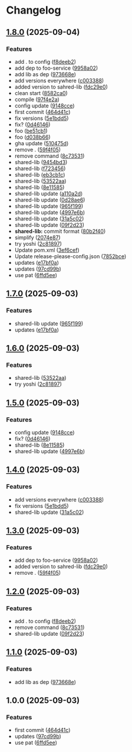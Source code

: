 # Changelog

## [1.8.0](https://github.com/ardetrick/release-please-playground/compare/v1.7.0...v1.8.0) (2025-09-04)


### Features

* add . to config ([f8deeb2](https://github.com/ardetrick/release-please-playground/commit/f8deeb2abf391fbf2aef5e200ef762c5150a8d8a))
* add dep to foo-service ([9958a02](https://github.com/ardetrick/release-please-playground/commit/9958a02edcc30348f808c9f997039056e085f13b))
* add lib as dep ([973668e](https://github.com/ardetrick/release-please-playground/commit/973668ea9a92c6b69e0015446eaa6c41d3442e18))
* add versions everywhere ([c003388](https://github.com/ardetrick/release-please-playground/commit/c0033883a8cd8b8eea78cf219ee66acb86d13c22))
* added version to sahred-lib ([fdc29e0](https://github.com/ardetrick/release-please-playground/commit/fdc29e0ad463418d8af7d7e2b584233f7f99aedf))
* clean start ([8582ca0](https://github.com/ardetrick/release-please-playground/commit/8582ca0e5d90c334cd3cd7d9e8bac3d08a5b6ff3))
* compile ([97f4e2a](https://github.com/ardetrick/release-please-playground/commit/97f4e2a94128da641653a3585cc3bd2d70372669))
* config update ([9148cce](https://github.com/ardetrick/release-please-playground/commit/9148cce84f52f8ec848cdd8b583ca99ad569eb73))
* first commit ([464d41c](https://github.com/ardetrick/release-please-playground/commit/464d41c9ed374a96a90cd8e1f9ccc555db4cfbd7))
* fix versions ([5e1bdd5](https://github.com/ardetrick/release-please-playground/commit/5e1bdd5ed3026553046fb7eb2495da706e77b550))
* fix? ([0d46146](https://github.com/ardetrick/release-please-playground/commit/0d4614650ab58bfe959f99eb6b58288b3abd36a0))
* foo ([be51cb1](https://github.com/ardetrick/release-please-playground/commit/be51cb1722fa2c448f7589d32864df909bbeeed4))
* foo ([d038b66](https://github.com/ardetrick/release-please-playground/commit/d038b66e8de25076dbd56ed66497546634ebef96))
* gha update ([510475d](https://github.com/ardetrick/release-please-playground/commit/510475d74f6b5655bd11c0a4a8fba2402e21167f))
* remove . ([59f4f05](https://github.com/ardetrick/release-please-playground/commit/59f4f05d0ec75069e17c380c63c04897128ca0e2))
* remove command ([8c73531](https://github.com/ardetrick/release-please-playground/commit/8c73531971071f00b974aa0870f60e3c53154575))
* shared-lib ([9454bd3](https://github.com/ardetrick/release-please-playground/commit/9454bd3458edd7acc7b5cd0321c445dbe457fd79))
* shared-lib ([f723456](https://github.com/ardetrick/release-please-playground/commit/f7234564966e255c982a2118c56aa24777163675))
* shared-lib ([eb3cb1c](https://github.com/ardetrick/release-please-playground/commit/eb3cb1caa100c4eecaf8c715009c443cef8c0280))
* shared-lib ([53522aa](https://github.com/ardetrick/release-please-playground/commit/53522aadebacda368bdb51ea68bc53890224b9b5))
* shared-lib ([8e11585](https://github.com/ardetrick/release-please-playground/commit/8e11585b572cddff506d4c65917798b8ca0f07d1))
* shared-lib update ([a110a2d](https://github.com/ardetrick/release-please-playground/commit/a110a2ddc8d63c6959d95a93af806f43f647d71d))
* shared-lib update ([0d28ae6](https://github.com/ardetrick/release-please-playground/commit/0d28ae6da1db7921a25a97737c2ba7bdb6db97a3))
* shared-lib update ([965f199](https://github.com/ardetrick/release-please-playground/commit/965f1991602acbe644fb1874e5578198e0a0b90d))
* shared-lib update ([4997e6b](https://github.com/ardetrick/release-please-playground/commit/4997e6bc25cff87eb473589e496b15e388512436))
* shared-lib update ([31a5c02](https://github.com/ardetrick/release-please-playground/commit/31a5c02d5e7f1a5f06c50f7fe1e8542680656734))
* shared-lib update ([09f2d23](https://github.com/ardetrick/release-please-playground/commit/09f2d23b06c37d05e29c9218ac02adf0d86d08de))
* **shared-lib:** commit format ([80b2f40](https://github.com/ardetrick/release-please-playground/commit/80b2f404703f83c760472b2be199c989d11e90c4))
* simplify ([2074e87](https://github.com/ardetrick/release-please-playground/commit/2074e87c07c44c050b187d7c2959f1a57ecd52df))
* try yoshi ([2c81897](https://github.com/ardetrick/release-please-playground/commit/2c81897c22ea7cd25e5e85024d0f8188518760b2))
* Update pom.xml ([3ef6cef](https://github.com/ardetrick/release-please-playground/commit/3ef6cefbae9e8838945c82e89c08f81bb756c32b))
* Update release-please-config.json ([7852bce](https://github.com/ardetrick/release-please-playground/commit/7852bce389919a15ab81da4660a448ade38e15c6))
* updates ([e17bf0a](https://github.com/ardetrick/release-please-playground/commit/e17bf0ace2bdbacff64c3356c5051bbce711dad8))
* updates ([97cd99b](https://github.com/ardetrick/release-please-playground/commit/97cd99b40df1c618d61ee273fe57f13d6897079e))
* use pat ([6ffd5ee](https://github.com/ardetrick/release-please-playground/commit/6ffd5eeaf8a090e9f424f587f81d5295804eedb8))

## [1.7.0](https://github.com/ardetrick/release-please-playground/compare/v1.6.0...v1.7.0) (2025-09-03)


### Features

* shared-lib update ([965f199](https://github.com/ardetrick/release-please-playground/commit/965f1991602acbe644fb1874e5578198e0a0b90d))
* updates ([e17bf0a](https://github.com/ardetrick/release-please-playground/commit/e17bf0ace2bdbacff64c3356c5051bbce711dad8))

## [1.6.0](https://github.com/ardetrick/release-please-playground/compare/v1.5.0...v1.6.0) (2025-09-03)


### Features

* shared-lib ([53522aa](https://github.com/ardetrick/release-please-playground/commit/53522aadebacda368bdb51ea68bc53890224b9b5))
* try yoshi ([2c81897](https://github.com/ardetrick/release-please-playground/commit/2c81897c22ea7cd25e5e85024d0f8188518760b2))

## [1.5.0](https://github.com/ardetrick/release-please-playground/compare/v1.4.0...v1.5.0) (2025-09-03)


### Features

* config update ([9148cce](https://github.com/ardetrick/release-please-playground/commit/9148cce84f52f8ec848cdd8b583ca99ad569eb73))
* fix? ([0d46146](https://github.com/ardetrick/release-please-playground/commit/0d4614650ab58bfe959f99eb6b58288b3abd36a0))
* shared-lib ([8e11585](https://github.com/ardetrick/release-please-playground/commit/8e11585b572cddff506d4c65917798b8ca0f07d1))
* shared-lib update ([4997e6b](https://github.com/ardetrick/release-please-playground/commit/4997e6bc25cff87eb473589e496b15e388512436))

## [1.4.0](https://github.com/ardetrick/release-please-playground/compare/v1.3.0...v1.4.0) (2025-09-03)


### Features

* add versions everywhere ([c003388](https://github.com/ardetrick/release-please-playground/commit/c0033883a8cd8b8eea78cf219ee66acb86d13c22))
* fix versions ([5e1bdd5](https://github.com/ardetrick/release-please-playground/commit/5e1bdd5ed3026553046fb7eb2495da706e77b550))
* shared-lib update ([31a5c02](https://github.com/ardetrick/release-please-playground/commit/31a5c02d5e7f1a5f06c50f7fe1e8542680656734))

## [1.3.0](https://github.com/ardetrick/release-please-playground/compare/v1.2.0...v1.3.0) (2025-09-03)


### Features

* add dep to foo-service ([9958a02](https://github.com/ardetrick/release-please-playground/commit/9958a02edcc30348f808c9f997039056e085f13b))
* added version to sahred-lib ([fdc29e0](https://github.com/ardetrick/release-please-playground/commit/fdc29e0ad463418d8af7d7e2b584233f7f99aedf))
* remove . ([59f4f05](https://github.com/ardetrick/release-please-playground/commit/59f4f05d0ec75069e17c380c63c04897128ca0e2))

## [1.2.0](https://github.com/ardetrick/release-please-playground/compare/v1.1.0...v1.2.0) (2025-09-03)


### Features

* add . to config ([f8deeb2](https://github.com/ardetrick/release-please-playground/commit/f8deeb2abf391fbf2aef5e200ef762c5150a8d8a))
* remove command ([8c73531](https://github.com/ardetrick/release-please-playground/commit/8c73531971071f00b974aa0870f60e3c53154575))
* shared-lib update ([09f2d23](https://github.com/ardetrick/release-please-playground/commit/09f2d23b06c37d05e29c9218ac02adf0d86d08de))

## [1.1.0](https://github.com/ardetrick/release-please-playground/compare/v1.0.0...v1.1.0) (2025-09-03)


### Features

* add lib as dep ([973668e](https://github.com/ardetrick/release-please-playground/commit/973668ea9a92c6b69e0015446eaa6c41d3442e18))

## 1.0.0 (2025-09-03)


### Features

* first commit ([464d41c](https://github.com/ardetrick/release-please-playground/commit/464d41c9ed374a96a90cd8e1f9ccc555db4cfbd7))
* updates ([97cd99b](https://github.com/ardetrick/release-please-playground/commit/97cd99b40df1c618d61ee273fe57f13d6897079e))
* use pat ([6ffd5ee](https://github.com/ardetrick/release-please-playground/commit/6ffd5eeaf8a090e9f424f587f81d5295804eedb8))
